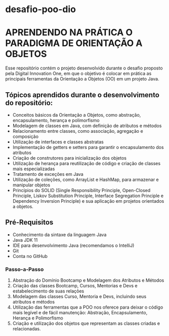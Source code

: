 # desafio-poo-dio
# APRENDENDO NA PRÁTICA O PARADIGMA DE ORIENTAÇÃO A OBJETOS

Esse repositório contém o projeto desenvolvido durante o desafio proposto pela Digital Innovation One, em que o objetivo é colocar em prática as principais ferramentas da Orientação a Objetos (OO) em um projeto Java.

## Tópicos aprendidos durante o desenvolvimento do repositório:
- Conceitos básicos da Orientação a Objetos, como abstração, encapsulamento, herança e polimorfismo
- Modelagem de classes em Java, com definição de atributos e métodos
- Relacionamento entre classes, como associação, agregação e composição
- Utilização de interfaces e classes abstratas
- Implementação de getters e setters para garantir o encapsulamento dos atributos
- Criação de construtores para inicialização dos objetos
- Utilização de herança para reutilização de código e criação de classes mais especializadas
- Tratamento de exceções em Java
- Utilização de coleções, como ArrayList e HashMap, para armazenar e manipular objetos
- Princípios do SOLID (Single Responsibility Principle, Open-Closed Principle, Liskov Substitution Principle, Interface Segregation Principle e Dependency Inversion Principle) e sua aplicação em projetos orientados a objetos.
## Pré-Requisitos

* Conhecimento da sintaxe da linguagem Java
* Java JDK 11
* IDE para desenvolvimento Java (recomendamos o IntelliJ)
* Git
* Conta no GitHub

### Passo-a-Passo
1. Abstração do Domínio Bootcamp e Modelagem dos Atributos e Métodos
2. Criação das classes Bootcamp, Cursos, Mentorias e Devs e estabelecimento de suas relações
3. Modelagem das classes Curso, Mentoria e Devs, incluindo seus atributos e métodos
4. Utilização das ferramentas que a POO nos oferece para deixar o código mais legível e de fácil manutenção: Abstração, Encapsulamento, Herança e Polimorfismo
5. Criação e utilização dos objetos que representam as classes criadas e relacionadas.
